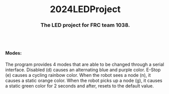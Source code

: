 ﻿<h1 align="center">2024LEDProject</h1>
<h3 align="center">The LED project for FRC team 1038.</h3>
<br />
<br />
<h4>Modes:</h4>
<p>The program provides 4 modes that are able to be changed through a serial interface. Disabled (d) causes an alternating blue and purple color. E-Stop (e) causes a cycling rainbow color. When the robot sees a node (n), it causes a static orange color. When the robot picks up a node (g), it causes a static green color for 2 seconds and after, resets to the default value.</p>